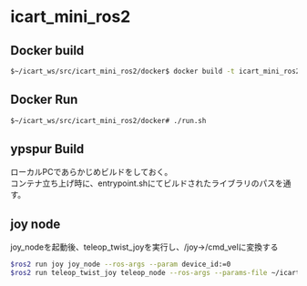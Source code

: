 # icart_mini_ros2
## Docker build
```bash
$~/icart_ws/src/icart_mini_ros2/docker$ docker build -t icart_mini_ros2:latest .
```

## Docker Run
```bash
$~/icart_ws/src/icart_mini_ros2/docker# ./run.sh 
```

## ypspur Build
ローカルPCであらかじめビルドをしておく。  
コンテナ立ち上げ時に、entrypoint.shにてビルドされたライブラリのパスを通す。  

## joy node
joy_nodeを起動後、teleop_twist_joyを実行し、/joy->/cmd_velに変換する
```bash
$ros2 run joy joy_node --ros-args --param device_id:=0
$ros2 run teleop_twist_joy teleop_node --ros-args --params-file ~/icart_ws/icart_mini_ros2/icart_mini_ypspur_bridge/config/teleop_twist_joy_f710_params.yaml 
```